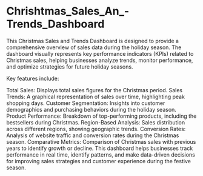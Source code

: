 # Chrishtmas_Sales_An_-Trends_Dashboard
This Christmas Sales and Trends Dashboard is designed to provide a comprehensive overview of sales data during the holiday season. The dashboard visually represents key performance indicators (KPIs) related to Christmas sales, helping businesses analyze trends, monitor performance, and optimize strategies for future holiday seasons.

Key features include:

Total Sales: Displays total sales figures for the Christmas period.
Sales Trends: A graphical representation of sales over time, highlighting peak shopping days.
Customer Segmentation: Insights into customer demographics and purchasing behaviors during the holiday season.
Product Performance: Breakdown of top-performing products, including the bestsellers during Christmas.
Region-Based Analysis: Sales distribution across different regions, showing geographic trends.
Conversion Rates: Analysis of website traffic and conversion rates during the Christmas season.
Comparative Metrics: Comparison of Christmas sales with previous years to identify growth or decline.
This dashboard helps businesses track performance in real time, identify patterns, and make data-driven decisions for improving sales strategies and customer experience during the festive season.
